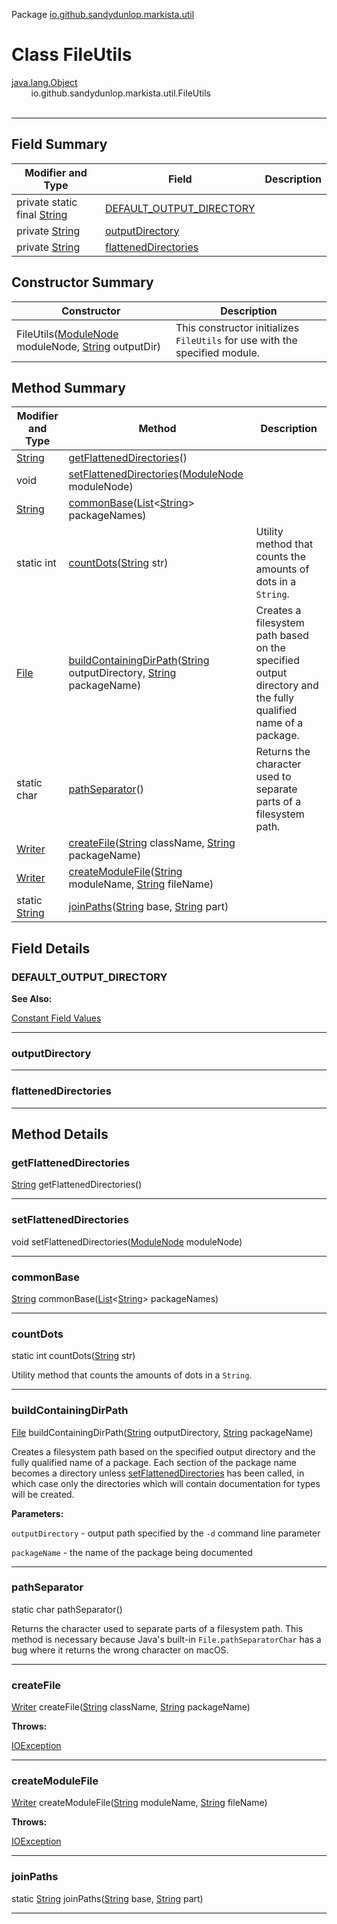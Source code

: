 Package [io.github.sandydunlop.markista.util](index.md)

# Class FileUtils
[java.lang.Object](https://docs.oracle.com/en/java/javase/24/docs/api/java.base/java/lang/Object.html)<br/>
&nbsp;&nbsp;&nbsp;&nbsp;&nbsp;&nbsp;&nbsp;&nbsp;io.github.sandydunlop.markista.util.FileUtils<br/>
<br/>

----


## Field Summary

| Modifier and Type                                                                                                 | Field                                                 | Description |
|-------------------------------------------------------------------------------------------------------------------|-------------------------------------------------------|-------------|
| private static final [String](https://docs.oracle.com/en/java/javase/24/docs/api/java.base/java/lang/String.html) | [DEFAULT_OUTPUT_DIRECTORY](#default_output_directory) |             |
| private [String](https://docs.oracle.com/en/java/javase/24/docs/api/java.base/java/lang/String.html)              | [outputDirectory](#outputdirectory)                   |             |
| private [String](https://docs.oracle.com/en/java/javase/24/docs/api/java.base/java/lang/String.html)              | [flattenedDirectories](#flatteneddirectories)         |             |

## Constructor Summary

| Constructor                                                                                                                                                        | Description                                                                 |
|--------------------------------------------------------------------------------------------------------------------------------------------------------------------|-----------------------------------------------------------------------------|
| FileUtils([ModuleNode](../model/ModuleNode.md) moduleNode, [String](https://docs.oracle.com/en/java/javase/24/docs/api/java.base/java/lang/String.html) outputDir) | This constructor initializes `FileUtils` for use with the specified module. |

## Method Summary

| Modifier and Type                                                                                   | Method                                                                                                                                                                                                                                                                    | Description                                                                                                  |
|-----------------------------------------------------------------------------------------------------|---------------------------------------------------------------------------------------------------------------------------------------------------------------------------------------------------------------------------------------------------------------------------|--------------------------------------------------------------------------------------------------------------|
| [String](https://docs.oracle.com/en/java/javase/24/docs/api/java.base/java/lang/String.html)        | [getFlattenedDirectories](#getflatteneddirectories)()                                                                                                                                                                                                                     |                                                                                                              |
| void                                                                                                | [setFlattenedDirectories](#setflatteneddirectories)([ModuleNode](../model/ModuleNode.md) moduleNode)                                                                                                                                                                      |                                                                                                              |
| [String](https://docs.oracle.com/en/java/javase/24/docs/api/java.base/java/lang/String.html)        | [commonBase](#commonbase)([List](https://docs.oracle.com/en/java/javase/24/docs/api/java.base/java/util/List.html)&lt;[String](https://docs.oracle.com/en/java/javase/24/docs/api/java.base/java/lang/String.html)&gt; packageNames)                                      |                                                                                                              |
| static int                                                                                          | [countDots](#countdots)([String](https://docs.oracle.com/en/java/javase/24/docs/api/java.base/java/lang/String.html) str)                                                                                                                                                 | Utility method that counts the amounts of dots in a `String`.                                                |
| [File](https://docs.oracle.com/en/java/javase/24/docs/api/java.base/java/io/File.html)              | [buildContainingDirPath](#buildcontainingdirpath)([String](https://docs.oracle.com/en/java/javase/24/docs/api/java.base/java/lang/String.html) outputDirectory, [String](https://docs.oracle.com/en/java/javase/24/docs/api/java.base/java/lang/String.html) packageName) | Creates a filesystem path based on the specified output directory and the fully qualified name of a package. |
| static char                                                                                         | [pathSeparator](#pathseparator)()                                                                                                                                                                                                                                         | Returns the character used to separate parts of a filesystem path.                                           |
| [Writer](https://docs.oracle.com/en/java/javase/24/docs/api/java.base/java/io/Writer.html)          | [createFile](#createfile)([String](https://docs.oracle.com/en/java/javase/24/docs/api/java.base/java/lang/String.html) className, [String](https://docs.oracle.com/en/java/javase/24/docs/api/java.base/java/lang/String.html) packageName)                               |                                                                                                              |
| [Writer](https://docs.oracle.com/en/java/javase/24/docs/api/java.base/java/io/Writer.html)          | [createModuleFile](#createmodulefile)([String](https://docs.oracle.com/en/java/javase/24/docs/api/java.base/java/lang/String.html) moduleName, [String](https://docs.oracle.com/en/java/javase/24/docs/api/java.base/java/lang/String.html) fileName)                     |                                                                                                              |
| static [String](https://docs.oracle.com/en/java/javase/24/docs/api/java.base/java/lang/String.html) | [joinPaths](#joinpaths)([String](https://docs.oracle.com/en/java/javase/24/docs/api/java.base/java/lang/String.html) base, [String](https://docs.oracle.com/en/java/javase/24/docs/api/java.base/java/lang/String.html) part)                                             |                                                                                                              |

## Field Details

### DEFAULT_OUTPUT_DIRECTORY



**See Also:**


[Constant Field Values](../constant-values.md)



---

### outputDirectory




---

### flattenedDirectories




---


## Method Details

### getFlattenedDirectories

[String](https://docs.oracle.com/en/java/javase/24/docs/api/java.base/java/lang/String.html) getFlattenedDirectories()




---

### setFlattenedDirectories

void setFlattenedDirectories([ModuleNode](../model/ModuleNode.md) moduleNode)




---

### commonBase

[String](https://docs.oracle.com/en/java/javase/24/docs/api/java.base/java/lang/String.html) commonBase([List](https://docs.oracle.com/en/java/javase/24/docs/api/java.base/java/util/List.html)&lt;[String](https://docs.oracle.com/en/java/javase/24/docs/api/java.base/java/lang/String.html)&gt; packageNames)




---

### countDots

static int countDots([String](https://docs.oracle.com/en/java/javase/24/docs/api/java.base/java/lang/String.html) str)

Utility method that counts the amounts of dots in a `String`.


---

### buildContainingDirPath

[File](https://docs.oracle.com/en/java/javase/24/docs/api/java.base/java/io/File.html) buildContainingDirPath([String](https://docs.oracle.com/en/java/javase/24/docs/api/java.base/java/lang/String.html) outputDirectory, [String](https://docs.oracle.com/en/java/javase/24/docs/api/java.base/java/lang/String.html) packageName)

Creates a filesystem path based on the specified output directory
and the fully qualified name of a package. Each section of the package
name becomes a directory unless [setFlattenedDirectories](#setflatteneddirectories) has been
called, in which case only the directories which will contain
documentation for types will be created.

**Parameters:**

`outputDirectory` - output path specified by the `-d` command line parameter

`packageName` - the name of the package being documented


---

### pathSeparator

static char pathSeparator()

Returns the character used to separate parts of a filesystem path.
This method is necessary because Java's built-in `File.pathSeparatorChar`
has a bug where it returns the wrong character on macOS.


---

### createFile

[Writer](https://docs.oracle.com/en/java/javase/24/docs/api/java.base/java/io/Writer.html) createFile([String](https://docs.oracle.com/en/java/javase/24/docs/api/java.base/java/lang/String.html) className, [String](https://docs.oracle.com/en/java/javase/24/docs/api/java.base/java/lang/String.html) packageName)



**Throws:**

[IOException](https://docs.oracle.com/en/java/javase/24/docs/api/java.base/java/io/IOException.html)


---

### createModuleFile

[Writer](https://docs.oracle.com/en/java/javase/24/docs/api/java.base/java/io/Writer.html) createModuleFile([String](https://docs.oracle.com/en/java/javase/24/docs/api/java.base/java/lang/String.html) moduleName, [String](https://docs.oracle.com/en/java/javase/24/docs/api/java.base/java/lang/String.html) fileName)



**Throws:**

[IOException](https://docs.oracle.com/en/java/javase/24/docs/api/java.base/java/io/IOException.html)


---

### joinPaths

static [String](https://docs.oracle.com/en/java/javase/24/docs/api/java.base/java/lang/String.html) joinPaths([String](https://docs.oracle.com/en/java/javase/24/docs/api/java.base/java/lang/String.html) base, [String](https://docs.oracle.com/en/java/javase/24/docs/api/java.base/java/lang/String.html) part)




---


